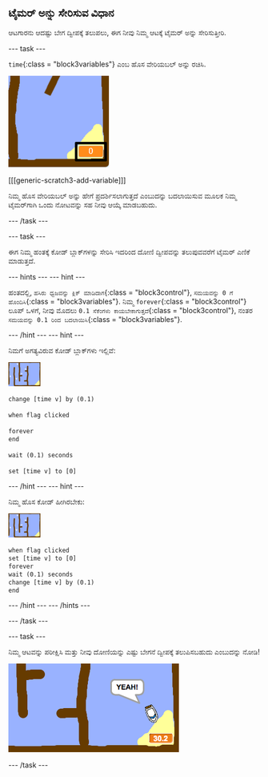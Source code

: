 ## ಟೈಮರ್ ಅನ್ನು ಸೇರಿಸುವ ವಿಧಾನ

ಆಟಗಾರನು ಆದಷ್ಟು ಬೇಗ ದ್ವೀಪಕ್ಕೆ ತಲುಪಲು, ಈಗ ನೀವು ನಿಮ್ಮ ಆಟಕ್ಕೆ ಟೈಮರ್ ಅನ್ನು ಸೇರಿಸುತ್ತೀರಿ.

\--- task \---

`time`{:class = "block3variables"} ಎಂಬ ಹೊಸ ವೇರಿಯಬಲ್ ಅನ್ನು ರಚಿಸಿ.

![ಸ್ಕ್ರೀನ್‍ಶಾಟ್](images/boat-variable-annotated.png)

[[[generic-scratch3-add-variable]]]

ನಿಮ್ಮ ಹೊಸ ವೇರಿಯಬಲ್ ಅನ್ನು ಹೇಗೆ ಪ್ರದರ್ಶಿಸಲಾಗುತ್ತದೆ ಎಂಬುದನ್ನು ಬದಲಾಯಿಸುವ ಮೂಲಕ ನಿಮ್ಮ ಟೈಮರ್‌ಗಾಗಿ ಒಂದು ನೋಟವನ್ನು ಸಹ ನೀವು ಆಯ್ಕೆ ಮಾಡಬಹುದು.

\--- /task \---

\--- task \---

ಈಗ ನಿಮ್ಮ ಹಂತಕ್ಕೆ ಕೋಡ್ ಬ್ಲಾಕ್‌ಗಳನ್ನು ಸೇರಿಸಿ ಇದರಿಂದ ದೋಣಿ ದ್ವೀಪವನ್ನು ತಲುಪುವವರೆಗೆ ಟೈಮರ್ ಎಣಿಕೆ ಮಾಡುತ್ತದೆ.

\--- hints \--- \--- hint \---

ಹಂತದಲ್ಲಿ, `ಹಸಿರು ಧ್ವಜವನ್ನು ಕ್ಲಿಕ್ ಮಾಡಿದಾಗ`{:class = "block3control"}, `ಸಮಯವನ್ನು 0 ಗೆ ಹೊಂದಿಸಿ`{:class = "block3variables"}. ನಿಮ್ಮ `forever`{:class = "block3control"} ಲೂಪ್ ಒಳಗೆ, ನೀವು ಮೊದಲು `0.1 ಸೆಕೆಂಗಳು ಕಾಯಬೇಕಾಗುತ್ತದೆ`{:class = "block3control"}, ನಂತರ `ಸಮಯವನ್ನು 0.1 ರಿಂದ ಬದಲಾಯಿಸಿ`{:class = "block3variables"}.

\--- /hint \--- \--- hint \---

ನಿಮಗೆ ಅಗತ್ಯವಿರುವ ಕೋಡ್ ಬ್ಲಾಕ್‌ಗಳು ಇಲ್ಲಿವೆ:

![ಹಂತ](images/stage.png)

```blocks3
change [time v] by (0.1)

when flag clicked

forever
end

wait (0.1) seconds

set [time v] to [0]
```

\--- /hint \--- \--- hint \---

ನಿಮ್ಮ ಹೊಸ ಕೋಡ್ ಹೀಗಿರಬೇಕು:

![ಹಂತ](images/stage.png)

```blocks3
when flag clicked
set [time v] to [0]
forever
wait (0.1) seconds
change [time v] by (0.1)
end
```

\--- /hint \--- \--- /hints \---

\--- /task \---

\--- task \---

ನಿಮ್ಮ ಆಟವನ್ನು ಪರೀಕ್ಷಿಸಿ ಮತ್ತು ನೀವು ದೋಣಿಯನ್ನು ಎಷ್ಟು ಬೇಗನೆ ದ್ವೀಪಕ್ಕೆ ತಲುಪಿಸಬಹುದು ಎಂಬುದನ್ನು ನೋಡಿ!

![ಸ್ಕ್ರೀನ್‍ಶಾಟ್](images/boat-variable-test.png)

\--- /task \---